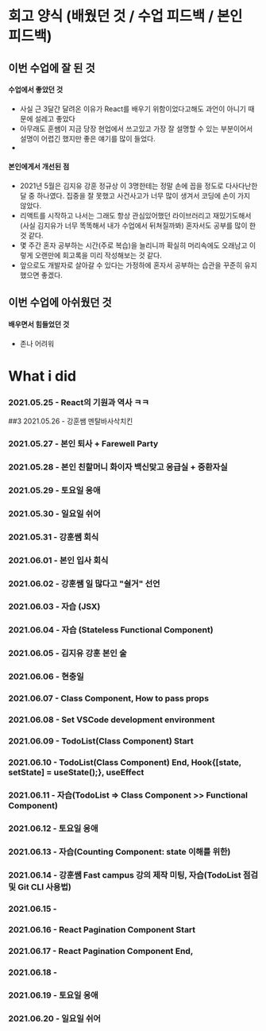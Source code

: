 # 회고 양식 (배웠던 것 / 수업 피드백 / 본인 피드백)

## 이번 수업에 잘 된 것 

#### 수업에서 좋았던 것
- 사실 근 3달간 달려온 이유가 React를 배우기 위함이었다고해도 과언이 아니기 때문에 설레고 좋았다
- 아무래도 훈쌤이 지금 당장 현업에서 쓰고있고 가장 잘 설명할 수 있는 부분이어서 설명이 어렵긴 했지만 
  좋은 얘기를 많이 들었다.
- 

#### 본인에게서 개선된 점
- 2021년 5월은 김지유 강훈 정규상 이 3명한테는 정말 손에 꼽을 정도로 다사다난한 달 중 하나였다.
  집중을 잘 못했고 사건사고가 너무 많이 생겨서 코딩에 손이 가지 않았다.
- 리액트를 시작하고 나서는 그래도 항상 관심있어했던 라이브러리고 재밌기도해서 (사실 김지유가 너무 똑똑해서 내가 수업에서 뒤쳐질까봐) 혼자서도 공부를 많이 한 것 같다.
- 몇 주간 혼자 공부하는 시간(주로 복습)을 늘리니까 확실히 머리속에도 오래남고 이렇게 오랜만에 회고록을 미리 작성해보는 것 같다.
- 앞으로도 개발자로 살아갈 수 있다는 가정하에 혼자서 공부하는 습관을 꾸준히 유지했으면 좋겠다.

## 이번 수업에 아쉬웠던 것

#### 배우면서 힘들었던 것
- 존나 어려워

# What i did

### 2021.05.25 - React의 기원과 역사 ㅋㅋ
##3 2021.05.26 - 강훈쌤 멘탈바사삭치킨
### 2021.05.27 - 본인 퇴사 + Farewell Party
### 2021.05.28 - 본인 친할머니 화이자 백신맞고 응급실 + 중환자실
### 2021.05.29 - 토요일 응애
### 2021.05.30 - 일요일 쉬어
### 2021.05.31 - 강훈쌤 회식
### 2021.06.01 - 본인 입사 회식
### 2021.06.02 - 강훈쌤 일 많다고 "쉴거" 선언
### 2021.06.03 - 자습 (JSX)
### 2021.06.04 - 자습 (Stateless Functional Component)
### 2021.06.05 - 김지유 강훈 본인 술
### 2021.06.06 - 현충일
### 2021.06.07 - Class Component, How to pass props
### 2021.06.08 - Set VSCode development environment
### 2021.06.09 - TodoList(Class Component) Start
### 2021.06.10 - TodoList(Class Component) End, Hook{[state, setState] = useState();}, useEffect
### 2021.06.11 - 자습(TodoList => Class Component >> Functional Component)
### 2021.06.12 - 토요일 응애
### 2021.06.13 - 자습(Counting Component: state 이해를 위한)
### 2021.06.14 - 강훈쌤 Fast campus 강의 제작 미팅, 자습(TodoList 점검 및 Git CLI 사용법)
### 2021.06.15 - <THIS>
### 2021.06.16 - React Pagination Component Start 
### 2021.06.17 - React Pagination Component End, <styled-components>
### 2021.06.18 - 
### 2021.06.19 - 토요일 응애
### 2021.06.20 - 일요일 쉬어
